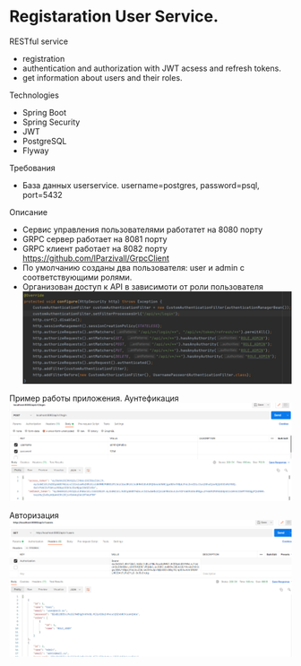 # Registaration User Service.
RESTful service 
* registration
* authentication and authorization with JWT acsess and refresh tokens.
* get information about users and their roles. 

Technologies
* Spring Boot
* Spring Security
* JWT
* PostgreSQL
* Flyway

Требования
* База данных userservice. username=postgres, password=psql, port=5432

Описание
* Сервис управления пользователями работатет на 8080 порту
* GRPC сервер работает на 8081 порту
* GRPC клиент работает на 8082 порту https://github.com/lParzivall/GrpcClient
* По умолчанию созданы два пользователя: user и admin с соответствующими ролями.
* Организован доступ к API в зависимоти от роли пользователя
![](src/main/resources/images/rights.png)

Пример работы приложения.
Аунтефикация
![](src/main/resources/images/login.png)

Авторизация
![](src/main/resources/images/auth.png)


